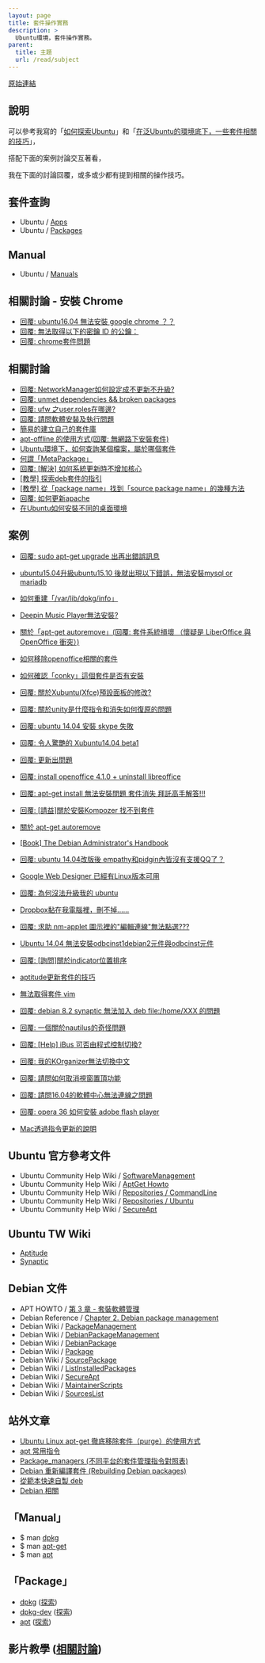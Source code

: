 ```yaml
---
layout: page
title: 套件操作實務
description: >
  Ubuntu環境，套件操作實務。
parent:
  title: 主題
  url: /read/subject
---
```


[原始連結](http://www.ubuntu-tw.org/modules/newbb/viewtopic.php?post_id=333562#forumpost333562)


## 說明

可以參考我寫的「[如何探索Ubuntu](http://samwhelp.github.io/book-ubuntu-qna/read/howto/exploration/)」和「[在泛Ubuntu的環境底下，一些套件相關的技巧](http://samwhelp.github.io/book-ubuntu-basic-skill/book/content/package/index.html)」，

搭配下面的案例討論交互著看，

我在下面的討論回覆，或多或少都有提到相關的操作技巧。


## 套件查詢

* Ubuntu / [Apps](https://apps.ubuntu.com/cat/)
* Ubuntu / [Packages](http://packages.ubuntu.com/)

## Manual

* Ubuntu / [Manuals](http://manpages.ubuntu.com/)

## 相關討論 - 安裝 Chrome

* [回覆: ubuntu16.04 無法安裝 google chrome ？？](http://www.ubuntu-tw.org/modules/newbb/viewtopic.php?post_id=351720#forumpost351720)
* [回覆: 無法取得以下的密鑰 ID 的公鑰：](http://www.ubuntu-tw.org/modules/newbb/viewtopic.php?post_id=351864#forumpost351864)
* [回覆: chrome套件問題](http://www.ubuntu-tw.org/modules/newbb/viewtopic.php?post_id=350396#forumpost350396)


## 相關討論

* [回覆: NetworkManager如何設定成不更新不升級?](https://www.ubuntu-tw.org/modules/newbb/viewtopic.php?post_id=353756#forumpost353756)
* [回覆: unmet dependencies && broken packages](http://www.ubuntu-tw.org/modules/newbb/viewtopic.php?post_id=352414#forumpost352414)
* [回覆: ufw 之user.roles在哪邊?](http://www.ubuntu-tw.org/modules/newbb/viewtopic.php?post_id=348810#forumpost348810)
* [回覆: 請問軟體安裝及執行問題](http://www.ubuntu-tw.org/modules/newbb/viewtopic.php?post_id=348392#forumpost348392)
* [簡易的建立自己的套件庫](http://www.ubuntu-tw.org/modules/newbb/viewtopic.php?post_id=342070#forumpost342070)
* [apt-offline 的使用方式(回覆: 無網路下安裝套件)](http://www.ubuntu-tw.org/modules/newbb/viewtopic.php?post_id=342438#forumpost342438)
* [Ubuntu環境下，如何查詢某個檔案，屬於哪個套件](http://www.ubuntu-tw.org/modules/newbb/viewtopic.php?post_id=334876#forumpost334876)
* [何謂「MetaPackage」](http://www.ubuntu-tw.org/modules/newbb/viewtopic.php?post_id=331336#forumpost331336)
* [回覆: [解決] 如何系統更新時不增加核心](http://www.ubuntu-tw.org/modules/newbb/viewtopic.php?post_id=327850#forumpost327850)
* [[教學] 探索deb套件的指引](http://www.ubuntu-tw.org/modules/newbb/viewtopic.php?topic_id=86596)
* [[教學] 從「package name」找到「source package name」的幾種方法](http://www.ubuntu-tw.org/modules/newbb/viewtopic.php?post_id=320892#forumpost320892)
* [回覆: 如何更新apache](http://www.ubuntu-tw.org/modules/newbb/viewtopic.php?post_id=330740#forumpost330740)
* [在Ubuntu如何安裝不同的桌面環境](http://www.ubuntu-tw.org/modules/newbb/viewtopic.php?post_id=334716#forumpost334716)

## 案例

* [回覆: sudo apt-get upgrade 出再出錯誤訊息](http://www.ubuntu-tw.org/modules/newbb/viewtopic.php?post_id=347764#forumpost347764)
* [ubuntu15.04升級ubuntu15.10 後就出現以下錯誤，無法安裝mysql or mariadb](http://www.ubuntu-tw.org/modules/newbb/viewtopic.php?post_id=348654#forumpost348654)
* [如何重建「/var/lib/dpkg/info」](http://www.ubuntu-tw.org/modules/newbb/viewtopic.php?post_id=338438#forumpost338438)
* [Deepin Music Player無法安裝?](http://www.ubuntu-tw.org/modules/newbb/viewtopic.php?post_id=339358#forumpost339358)
* [關於「apt-get autoremove」(回覆: 套件系統損壞 （懷疑是 LiberOffice 與 OpenOffice 衝突）)](http://www.ubuntu-tw.org/modules/newbb/viewtopic.php?post_id=339186#forumpost339186)
* [如何移除openoffice相關的套件](http://www.ubuntu-tw.org/modules/newbb/viewtopic.php?post_id=339260#forumpost339260)
* [如何確認「conky」這個套件是否有安裝](http://www.ubuntu-tw.org/modules/newbb/viewtopic.php?post_id=338260#forumpost338260)
* [回覆: 關於Xubuntu(Xfce)預設面板的修改?](http://www.ubuntu-tw.org/modules/newbb/viewtopic.php?post_id=325724#forumpost325724)
* [回覆: 關於unity是什麼指令和消失如何復原的問題](http://www.ubuntu-tw.org/modules/newbb/viewtopic.php?post_id=325830#forumpost325830)
* [回覆: ubuntu 14.04 安裝 skype 失敗](http://www.ubuntu-tw.org/modules/newbb/viewtopic.php?post_id=318124#forumpost318124)
* [回覆: 令人驚艷的 Xubuntu14.04 beta1](http://www.ubuntu-tw.org/modules/newbb/viewtopic.php?post_id=325720#forumpost325720)
* [回覆: 更新出問題](http://www.ubuntu-tw.org/modules/newbb/viewtopic.php?post_id=327764#forumpost327764)
* [回覆: install openoffice 4.1.0 + uninstall libreoffice](http://www.ubuntu-tw.org/modules/newbb/viewtopic.php?post_id=318954#forumpost318954)
* [回覆: apt-get install 無法安裝問題 套件消失 拜託高手解答!!!](http://www.ubuntu-tw.org/modules/newbb/viewtopic.php?post_id=326588#forumpost326588)
* [回覆: [請益]關於安裝Kompozer 找不到套件](http://www.ubuntu-tw.org/modules/newbb/viewtopic.php?post_id=326754#forumpost326754)
* [關於 apt-get autoremove](http://www.ubuntu-tw.org/modules/newbb/viewtopic.php?post_id=331352#forumpost331352)
* [[Book] The Debian Administrator's Handbook](http://www.ubuntu-tw.org/modules/newbb/viewtopic.php?post_id=318678#forumpost318678)
* [回覆: ubuntu 14.04改版後 empathy和pidgin內皆沒有支援QQ了？](http://www.ubuntu-tw.org/modules/newbb/viewtopic.php?post_id=319330#forumpost319330)
* [Google Web Designer 已經有Linux版本可用](http://www.ubuntu-tw.org/modules/newbb/viewtopic.php?post_id=319446#forumpost319446)
* [回覆: 為何沒法升級我的 ubuntu](http://www.ubuntu-tw.org/modules/newbb/viewtopic.php?post_id=331646#forumpost331646)
* [Dropbox黏在我電腦裡，刪不掉......](http://www.ubuntu-tw.org/modules/newbb/viewtopic.php?topic_id=95752)
* [回覆: 求助 nm-applet 圖示裡的"編輯連線"無法點選???](http://www.ubuntu-tw.org/modules/newbb/viewtopic.php?post_id=335010#forumpost335010)
* [Ubuntu 14.04 無法安裝odbcinst1debian2元件與odbcinst元件](http://www.ubuntu-tw.org/modules/newbb/viewtopic.php?post_id=335346#forumpost335346)
* [回覆: [詢問]關於indicator位置排序](http://www.ubuntu-tw.org/modules/newbb/viewtopic.php?post_id=335738#forumpost335738)
* [aptitude更新套件的技巧](http://www.ubuntu-tw.org/modules/newbb/viewtopic.php?post_id=335672#forumpost335672)
* [無法取得套件 vim](http://www.ubuntu-tw.org/modules/newbb/viewtopic.php?post_id=338096#forumpost338096)
* [回覆: debian 8.2 synaptic 無法加入 deb file:/home/XXX 的問題](http://www.ubuntu-tw.org/modules/newbb/viewtopic.php?post_id=347140#forumpost347140)
* [回覆: 一個關於nautilus的奇怪問題](http://www.ubuntu-tw.org/modules/newbb/viewtopic.php?post_id=349434#forumpost349434)
* [回覆: [Help] iBus 可否由程式控制切換?](http://www.ubuntu-tw.org/modules/newbb/viewtopic.php?post_id=351838#forumpost351838)
* [回覆: 我的KOrganizer無法切換中文](http://www.ubuntu-tw.org/modules/newbb/viewtopic.php?post_id=351812#forumpost351812)
* [回覆: 請問如何取消視窗置頂功能](http://www.ubuntu-tw.org/modules/newbb/viewtopic.php?post_id=351846#forumpost351846)
* [回覆: 請問16.04的軟體中心無法連線之問題](http://www.ubuntu-tw.org/modules/newbb/viewtopic.php?post_id=351814#forumpost351814)
* [回覆: opera 36 如何安裝 adobe flash player](http://www.ubuntu-tw.org/modules/newbb/viewtopic.php?post_id=351832#forumpost351832)

* [Mac透過指令更新的說明](http://www.ubuntu-tw.org/modules/newbb/viewtopic.php?post_id=335644#forumpost335644)


## Ubuntu 官方參考文件

* Ubuntu Community Help Wiki / [SoftwareManagement](https://help.ubuntu.com/community/SoftwareManagement)
* Ubuntu Community Help Wiki / [AptGet Howto](https://help.ubuntu.com/community/AptGet/Howto)
* Ubuntu Community Help Wiki /  [Repositories / CommandLine ](https://help.ubuntu.com/community/Repositories/CommandLine)
* Ubuntu Community Help Wiki /  [Repositories / Ubuntu ](https://help.ubuntu.com/community/Repositories/Ubuntu)
* Ubuntu Community Help Wiki /  [SecureApt](https://help.ubuntu.com/community/SecureApt)

## Ubuntu TW Wiki

* [Aptitude](http://wiki.ubuntu-tw.org/index.php?title=Aptitude)
* [Synaptic](http://wiki.ubuntu-tw.org/index.php?title=Synaptic)

## Debian 文件

* APT HOWTO / [第 3 章 - 套裝軟體管理](https://www.debian.org/doc/manuals/apt-howto/ch-apt-get.zh-tw.html)
* Debian Reference / [Chapter 2. Debian package management](https://www.debian.org/doc/manuals/debian-reference/ch02.en.html)
* Debian Wiki / [PackageManagement](https://wiki.debian.org/PackageManagement)
* Debian Wiki / [DebianPackageManagement](https://wiki.debian.org/DebianPackageManagement)
* Debian Wiki / [DebianPackage](https://wiki.debian.org/DebianPackage)
* Debian Wiki / [Package](https://wiki.debian.org/Package)
* Debian Wiki / [SourcePackage](https://wiki.debian.org/SourcePackage)
* Debian Wiki / [ListInstalledPackages](https://wiki.debian.org/ListInstalledPackages)
* Debian Wiki / [SecureApt](https://wiki.debian.org/SecureApt)
* Debian Wiki / [MaintainerScripts](https://wiki.debian.org/MaintainerScripts)
* Debian Wiki / [SourcesList](https://wiki.debian.org/SourcesList)

## 站外文章

* [Ubuntu Linux apt-get 徹底移除套件（purge）的使用方式](http://blog.lyhdev.com/2013/11/ubuntu-linux-apt-get-purge.html)
* [apt 常用指令](http://b2d-linux.com/?p=155)
* [Package_managers (不同平台的套件管理指令對照表)](http://wiki.openvz.org/Package_managers)
* [Debian 重新編譯套件 (Rebuilding Debian packages) ](http://chimerhapsody.blogspot.tw/2013/03/debian-rebuilding-debian-packages.html)
* [從範本快速自製 deb](http://blog.roodo.com/rocksaying/archives/11239791.html)
* [Debian 相關](http://datahunter.org/debian)


## 「Manual」

* $ man [dpkg](http://manpages.ubuntu.com/manpages/trusty/en/man1/dpkg.1.html)
* $ man [apt-get](http://manpages.ubuntu.com/manpages/trusty/en/man8/apt-get.8.html)
* $ man [apt](http://manpages.ubuntu.com/manpages/trusty/en/man8/apt.8.html)

## 「Package」

* [dpkg](http://packages.ubuntu.com/trusty/dpkg) ([探索](http://samwhelp.github.io/book-ubuntu-exploration/book/content/package/dpkg/info.html))
* [dpkg-dev](http://packages.ubuntu.com/trusty/dpkg-dev) ([探索](http://samwhelp.github.io/book-ubuntu-exploration/book/content/package/dpkg-dev/info.html))
* [apt](http://packages.ubuntu.com/trusty/apt) ([探索](http://samwhelp.github.io/book-ubuntu-exploration/book/content/package/apt/info.html))


##  影片教學 ([相關討論](http://www.ubuntu-tw.org/modules/newbb/viewtopic.php?post_id=339076#forumpost339076))
